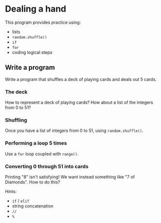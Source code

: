 # Dealing a hand

This program provides practice using:

* lists
* `random.shuffle()`
* `if`
* `for`
* coding logical steps

## Write a program

Write a program that shuffles a deck of playing cards and deals out 5 cards.

### The deck

How to represent a deck of playing cards? How about a list of the integers from 0 to 51?

### Shuffling

Once you have a list of integers from 0 to 51, using `random.shuffle()`.

### Performing a loop 5 times

Use a `for` loop coupled with `range()`.


### Converting 0 through 51 into cards

Printing "8" isn't satisfying! We want instead something like "7 of Diamonds". How to do this?

Hints:

* `if` / `elif`
* string concatenation
* `//`
* `%`


